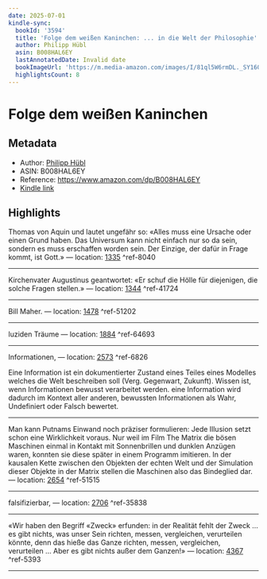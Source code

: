 ```yaml
---
date: 2025-07-01
kindle-sync:
  bookId: '3594'
  title: 'Folge dem weißen Kaninchen: ... in die Welt der Philosophie'
  author: Philipp Hübl
  asin: B008HAL6EY
  lastAnnotatedDate: Invalid date
  bookImageUrl: 'https://m.media-amazon.com/images/I/81ql5W6rmDL._SY160.jpg'
  highlightsCount: 8
---
```

# Folge dem weißen Kaninchen
## Metadata
* Author: [Philipp Hübl](https://www.amazon.comundefined)
* ASIN: B008HAL6EY
* Reference: https://www.amazon.com/dp/B008HAL6EY
* [Kindle link](kindle://book?action=open&asin=B008HAL6EY)

## Highlights
Thomas von Aquin und lautet ungefähr so: «Alles muss eine Ursache oder einen Grund haben. Das Universum kann nicht einfach nur so da sein, sondern es muss erschaffen worden sein. Der Einzige, der dafür in Frage kommt, ist Gott.» — location: [1335](kindle://book?action=open&asin=B008HAL6EY&location=1335) ^ref-8040

---
Kirchenvater Augustinus geantwortet: «Er schuf die Hölle für diejenigen, die solche Fragen stellen.» — location: [1344](kindle://book?action=open&asin=B008HAL6EY&location=1344) ^ref-41724

---
Bill Maher. — location: [1478](kindle://book?action=open&asin=B008HAL6EY&location=1478) ^ref-51202

---
luziden Träume — location: [1884](kindle://book?action=open&asin=B008HAL6EY&location=1884) ^ref-64693

---
Informationen, — location: [2573](kindle://book?action=open&asin=B008HAL6EY&location=2573) ^ref-6826

Eine Information ist ein dokumentierter Zustand eines Teiles eines Modelles welches die Welt beschreiben soll (Verg. Gegenwart, Zukunft). 
Wissen ist, wenn Informationen bewusst verarbeitet werden. eine Information wird dadurch im Kontext aller anderen, bewussten Informationen als Wahr, Undefiniert oder Falsch bewertet.

---
Man kann Putnams Einwand noch präziser formulieren: Jede Illusion setzt schon eine Wirklichkeit voraus. Nur weil im Film The Matrix die bösen Maschinen einmal in Kontakt mit Sonnenbrillen und dunklen Anzügen waren, konnten sie diese später in einem Programm imitieren. In der kausalen Kette zwischen den Objekten der echten Welt und der Simulation dieser Objekte in der Matrix stellen die Maschinen also das Bindeglied dar. — location: [2654](kindle://book?action=open&asin=B008HAL6EY&location=2654) ^ref-51515

---
falsifizierbar, — location: [2706](kindle://book?action=open&asin=B008HAL6EY&location=2706) ^ref-35838

---
«Wir haben den Begriff «Zweck» erfunden: in der Realität fehlt der Zweck … es gibt nichts, was unser Sein richten, messen, vergleichen, verurteilen könnte, denn das hieße das Ganze richten, messen, vergleichen, verurteilen … Aber es gibt nichts außer dem Ganzen!» — location: [4367](kindle://book?action=open&asin=B008HAL6EY&location=4367) ^ref-5393

---
